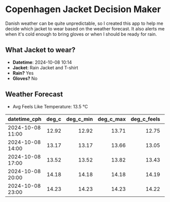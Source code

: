 
# Copenhagen Jacket Decision Maker

Danish weather can be quite unpredictable, so I created this app to help me decide which jacket to wear based on the weather forecast. 
It also alerts me when it's cold enough to bring gloves or when I should be ready for rain.

## What Jacket to wear?

- **Datetime**: 2024-10-08 10:14
- **Jacket**: Rain Jacket and T-shirt
- **Rain?** Yes
- **Gloves?** No

## Weather Forecast
- Avg Feels Like Temperature: 13.5 °C

| datetime_cph     |   deg_c |   deg_c_min |   deg_c_max |   deg_c_feels | weather   | wind   | rain   |
|:-----------------|--------:|------------:|------------:|--------------:|:----------|:-------|:-------|
| 2024-10-08 11:00 |   12.92 |       12.92 |       13.71 |         12.75 | Rain      | High   | Low    |
| 2024-10-08 14:00 |   13.17 |       13.17 |       13.66 |         13.05 | Rain      | High   | Medium |
| 2024-10-08 17:00 |   13.52 |       13.52 |       13.82 |         13.43 | Rain      | Medium | Low    |
| 2024-10-08 20:00 |   14.18 |       14.18 |       14.18 |         14.19 | Rain      | Low    | Low    |
| 2024-10-08 23:00 |   14.23 |       14.23 |       14.23 |         14.22 | Rain      | Low    | Low    |
        
